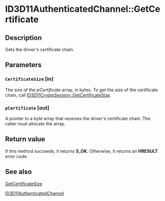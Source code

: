 # ID3D11AuthenticatedChannel::GetCertificate

## Description

Gets the driver's certificate chain.

## Parameters

### `CertificateSize` [in]

The size of the *pCertificate* array, in bytes. To get the size of the certificate chain, call [ID3D11CryptoSession::GetCertificateSize](https://learn.microsoft.com/windows/desktop/api/d3d11/nf-d3d11-id3d11cryptosession-getcertificatesize).

### `pCertificate` [out]

A pointer to a byte array that receives the driver's certificate chain. The caller must allocate the array.

## Return value

If this method succeeds, it returns **S_OK**. Otherwise, it returns an **HRESULT** error code.

## See also

[GetCertificateSize](https://learn.microsoft.com/windows/desktop/medfound/getcertificatesize)

[ID3D11AuthenticatedChannel](https://learn.microsoft.com/windows/desktop/api/d3d11/nn-d3d11-id3d11authenticatedchannel)